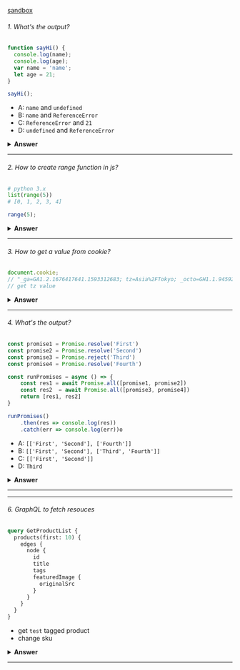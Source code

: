 [sandbox](https://codesandbox.io/s/festive-water-g9sbj?file=/src/index.js)

###### 1. What's the output?

```javascript
function sayHi() {
  console.log(name);
  console.log(age);
  var name = 'name';
  let age = 21;
}

sayHi();
```

- A: `name` and `undefined`
- B: `name` and `ReferenceError`
- C: `ReferenceError` and `21`
- D: `undefined` and `ReferenceError`

<details><summary><b>Answer</b></summary>
<p>

#### Answer: D

</p>
</details>

---

###### 2. How to create range function in js?

```python
# python 3.x
list(range(5))
# [0, 1, 2, 3, 4]
```

```javascript
range(5);
```

<details><summary><b>Answer</b></summary>
<p>

#### Answer:

```js
const range = (num) => [...Array(num).keys()];
```

</p>
</details>

---

###### 3. How to get a value from cookie?

```javascript
document.cookie;
// "_ga=GA1.2.1676417641.1593312683; tz=Asia%2FTokyo; _octo=GH1.1.945928125.1603004802"
// get tz value
```

<details><summary><b>Answer</b></summary>
<p>

#### Answer:

```js
let cookies = document.cookie
  .split(';')
  .map((cookie) => cookie.split('='))
  .reduce(
    (accumulator, [key, value]) => ({
      ...accumulator,
      [key.trim()]: decodeURIComponent(value)
    }),
    {}
  );
```

</p>
</details>

---

###### 4. What's the output?

```javascript
const promise1 = Promise.resolve('First')
const promise2 = Promise.resolve('Second')
const promise3 = Promise.reject('Third')
const promise4 = Promise.resolve('Fourth')

const runPromises = async () => {
	const res1 = await Promise.all([promise1, promise2])
	const res2  = await Promise.all([promise3, promise4])
	return [res1, res2]
}

runPromises()
	.then(res => console.log(res))
	.catch(err => console.log(err))o
```

- A: `[['First', 'Second'], ['Fourth']]`
- B: `[['First', 'Second'], ['Third', 'Fourth']]`
- C: `[['First', 'Second']]`
- D: `Third`

<details><summary><b>Answer</b></summary>
<p>

#### Answer: D

</p>
</details>

---

---

###### 6. GraphQL to fetch resouces

```graphql
query GetProductList {
  products(first: 10) {
    edges {
      node {
        id
        title
        tags
        featuredImage {
          originalSrc
        }
      }
    }
  }
}
```

- get `test` tagged product
- change sku

<details><summary><b>Answer</b></summary>
<p>

#### Answer:

```js
query GetProductList {
  products(first: 10, query: "tag:test") {
    edges {
      node {
        id
        title
        tags
      }
    }
  }
}


mutation skuUpdate($input: ProductVariantInput!) {
  productVariantUpdate(input: $input) {
    productVariant{
      id
      sku
    }
    userErrors {
      field
      message
    }
  }
}

{
	"input": {
		"id": "gid://shopify/ProductVariant/id",
		"sku": "test-sku"
	}
}
```

</p>
</details>

---
